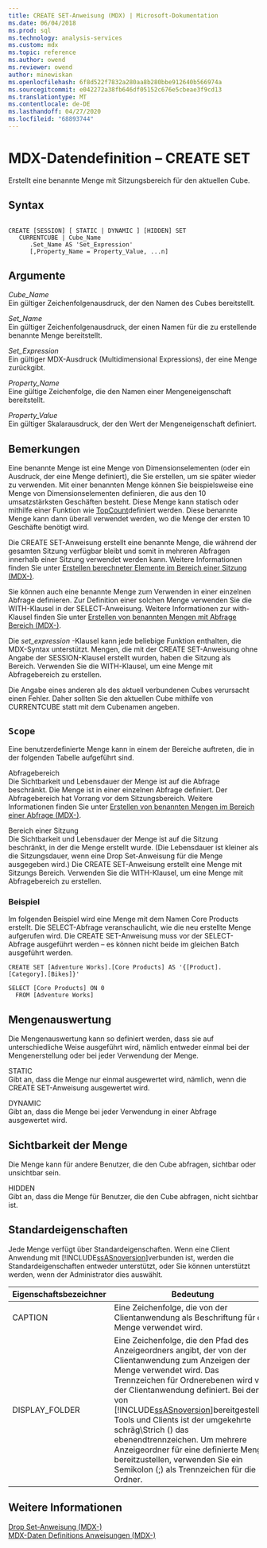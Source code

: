 ```yaml
---
title: CREATE SET-Anweisung (MDX) | Microsoft-Dokumentation
ms.date: 06/04/2018
ms.prod: sql
ms.technology: analysis-services
ms.custom: mdx
ms.topic: reference
ms.author: owend
ms.reviewer: owend
author: minewiskan
ms.openlocfilehash: 6f8d522f7832a280aa8b280bbe912640b566974a
ms.sourcegitcommit: e042272a38fb646df05152c676e5cbeae3f9cd13
ms.translationtype: MT
ms.contentlocale: de-DE
ms.lasthandoff: 04/27/2020
ms.locfileid: "68893744"
---
```

# <a name="mdx-data-definition---create-set"></a>MDX-Datendefinition – CREATE SET


  Erstellt eine benannte Menge mit Sitzungsbereich für den aktuellen Cube.  
  
## <a name="syntax"></a>Syntax  
  
```  
  
CREATE [SESSION] [ STATIC | DYNAMIC ] [HIDDEN] SET   
   CURRENTCUBE | Cube_Name  
      .Set_Name AS 'Set_Expression'  
      [,Property_Name = Property_Value, ...n]  
```  
  
## <a name="arguments"></a>Argumente  
 *Cube_Name*  
 Ein gültiger Zeichenfolgenausdruck, der den Namen des Cubes bereitstellt.  
  
 *Set_Name*  
 Ein gültiger Zeichenfolgenausdruck, der einen Namen für die zu erstellende benannte Menge bereitstellt.  
  
 *Set_Expression*  
 Ein gültiger MDX-Ausdruck (Multidimensional Expressions), der eine Menge zurückgibt.  
  
 *Property_Name*  
 Eine gültige Zeichenfolge, die den Namen einer Mengeneigenschaft bereitstellt.  
  
 *Property_Value*  
 Ein gültiger Skalarausdruck, der den Wert der Mengeneigenschaft definiert.  
  
## <a name="remarks"></a>Bemerkungen  
 Eine benannte Menge ist eine Menge von Dimensionselementen (oder ein Ausdruck, der eine Menge definiert), die Sie erstellen, um sie später wieder zu verwenden. Mit einer benannten Menge können Sie beispielsweise eine Menge von Dimensionselementen definieren, die aus den 10 umsatzstärksten Geschäften besteht. Diese Menge kann statisch oder mithilfe einer Funktion wie [TopCount](../mdx/topcount-mdx.md)definiert werden. Diese benannte Menge kann dann überall verwendet werden, wo die Menge der ersten 10 Geschäfte benötigt wird.  
  
 Die CREATE SET-Anweisung erstellt eine benannte Menge, die während der gesamten Sitzung verfügbar bleibt und somit in mehreren Abfragen innerhalb einer Sitzung verwendet werden kann. Weitere Informationen finden Sie unter [Erstellen berechneter Elemente im Bereich einer Sitzung &#40;MDX-&#41;](https://docs.microsoft.com/analysis-services/multidimensional-models/mdx/mdx-calculated-members-session-scoped-calculated-members).  
  
 Sie können auch eine benannte Menge zum Verwenden in einer einzelnen Abfrage definieren. Zur Definition einer solchen Menge verwenden Sie die WITH-Klausel in der SELECT-Anweisung. Weitere Informationen zur with-Klausel finden Sie unter [Erstellen von benannten Mengen mit Abfrage Bereich &#40;MDX-&#41;](https://docs.microsoft.com/analysis-services/multidimensional-models/mdx/mdx-named-sets-creating-query-scoped-named-sets).  
  
 Die *set_expression* -Klausel kann jede beliebige Funktion enthalten, die MDX-Syntax unterstützt. Mengen, die mit der CREATE SET-Anweisung ohne Angabe der SESSION-Klausel erstellt wurden, haben die Sitzung als Bereich. Verwenden Sie die WITH-Klausel, um eine Menge mit Abfragebereich zu erstellen.  
  
 Die Angabe eines anderen als des aktuell verbundenen Cubes verursacht einen Fehler. Daher sollten Sie den aktuellen Cube mithilfe von CURRENTCUBE statt mit dem Cubenamen angeben.  
  
## <a name="scope"></a>`Scope`  
 Eine benutzerdefinierte Menge kann in einem der Bereiche auftreten, die in der folgenden Tabelle aufgeführt sind.  
  
 Abfragebereich  
 Die Sichtbarkeit und Lebensdauer der Menge ist auf die Abfrage beschränkt. Die Menge ist in einer einzelnen Abfrage definiert. Der Abfragebereich hat Vorrang vor dem Sitzungsbereich. Weitere Informationen finden Sie unter [Erstellen von benannten Mengen im Bereich einer Abfrage &#40;MDX-&#41;](https://docs.microsoft.com/analysis-services/multidimensional-models/mdx/mdx-named-sets-creating-query-scoped-named-sets).  
  
 Bereich einer Sitzung  
 Die Sichtbarkeit und Lebensdauer der Menge ist auf die Sitzung beschränkt, in der die Menge erstellt wurde. (Die Lebensdauer ist kleiner als die Sitzungsdauer, wenn eine Drop Set-Anweisung für die Menge ausgegeben wird.) Die CREATE SET-Anweisung erstellt eine Menge mit Sitzungs Bereich. Verwenden Sie die WITH-Klausel, um eine Menge mit Abfragebereich zu erstellen.  
  
### <a name="example"></a>Beispiel  
 Im folgenden Beispiel wird eine Menge mit dem Namen Core Products erstellt. Die SELECT-Abfrage veranschaulicht, wie die neu erstellte Menge aufgerufen wird. Die CREATE SET-Anweisung muss vor der SELECT-Abfrage ausgeführt werden – es können nicht beide im gleichen Batch ausgeführt werden.  
  
```  
CREATE SET [Adventure Works].[Core Products] AS '{[Product].[Category].[Bikes]}'  
  
SELECT [Core Products] ON 0  
  FROM [Adventure Works]  
```  
  
## <a name="set-evaluation"></a>Mengenauswertung  
 Die Mengenauswertung kann so definiert werden, dass sie auf unterschiedliche Weise ausgeführt wird, nämlich entweder einmal bei der Mengenerstellung oder bei jeder Verwendung der Menge.  
  
 STATIC  
 Gibt an, dass die Menge nur einmal ausgewertet wird, nämlich, wenn die CREATE SET-Anweisung ausgewertet wird.  
  
 DYNAMIC  
 Gibt an, dass die Menge bei jeder Verwendung in einer Abfrage ausgewertet wird.  
  
## <a name="set-visibility"></a>Sichtbarkeit der Menge  
 Die Menge kann für andere Benutzer, die den Cube abfragen, sichtbar oder unsichtbar sein.  
  
 HIDDEN  
 Gibt an, dass die Menge für Benutzer, die den Cube abfragen, nicht sichtbar ist.  
  
## <a name="standard-properties"></a>Standardeigenschaften  
 Jede Menge verfügt über Standardeigenschaften. Wenn eine Client Anwendung mit [!INCLUDE[ssASnoversion](../includes/ssasnoversion-md.md)]verbunden ist, werden die Standardeigenschaften entweder unterstützt, oder Sie können unterstützt werden, wenn der Administrator dies auswählt.  
  
|Eigenschaftsbezeichner|Bedeutung|  
|-------------------------|-------------|  
|CAPTION|Eine Zeichenfolge, die von der Clientanwendung als Beschriftung für die Menge verwendet wird.|  
|DISPLAY_FOLDER|Eine Zeichenfolge, die den Pfad des Anzeigeordners angibt, der von der Clientanwendung zum Anzeigen der Menge verwendet wird. Das Trennzeichen für Ordnerebenen wird von der Clientanwendung definiert. Bei den von [!INCLUDE[ssASnoversion](../includes/ssasnoversion-md.md)]bereitgestellten Tools und Clients ist der umgekehrte schräg\\Strich () das ebenendtrennzeichen. Um mehrere Anzeigeordner für eine definierte Menge bereitzustellen, verwenden Sie ein Semikolon (;) als Trennzeichen für die Ordner.|  
  
## <a name="see-also"></a>Weitere Informationen  
 [Drop Set-Anweisung &#40;MDX-&#41;](../mdx/mdx-data-definition-drop-set.md)   
 [MDX-Daten Definitions Anweisungen &#40;MDX-&#41;](../mdx/mdx-data-definition-statements-mdx.md)  
  
  
